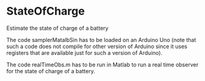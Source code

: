 # StateOfCharge
Estimate the state of charge of a battery

The code samplerMatalbSin has to be loaded on an Arduino Uno (note that such a code does 
not compile for other version of Arduino since it uses registers that are available
just for such a version of Arduino).

The code realTimeObs.m has to be run in Matlab to run a real time observer for the 
state of charge of a battery.
